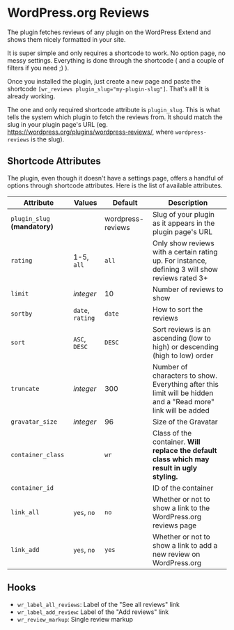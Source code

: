 # WordPress.org Reviews

The plugin fetches reviews of any plugin on the WordPress Extend and shows them nicely formatted in your site.

It is super simple and only requires a shortcode to work. No option page, no messy settings. Everything is done through the shortcode ( and a couple of filters if you need ;) ).

Once you installed the plugin, just create a new page and paste the shortcode `[wr_reviews plugin_slug="my-plugin-slug"]`. That's all! It is already working.

The one and only required shortcode attribute is `plugin_slug`. This is what tells the system which plugin to fetch the reviews from. It should match the slug in your plugin page's URL (eg. https://wordpress.org/plugins/wordpress-reviews/, where `wordpress-reviews` is the slug).

## Shortcode Attributes

The plugin, even though it doesn't have a settings page, offers a handful of options through shortcode attributes. Here is the list of available attributes.

| Attribute                     | Values           | Default           | Description                                                                                                   |
|-------------------------------|------------------|-------------------|---------------------------------------------------------------------------------------------------------------|
| `plugin_slug` **(mandatory)** |                  | wordpress-reviews | Slug of your plugin as it appears in the plugin page's URL                                                    |
| `rating`                      | 1-5, `all`       | `all`             | Only show reviews with a certain rating up. For instance, defining 3 will show reviews rated 3+               |
| `limit`                       | *integer*        | 10                | Number of reviews to show                                                                                     |
| `sortby`                      | `date`, `rating` | `date`            | How to sort the reviews                                                                                       |
| `sort`                        | `ASC`, `DESC`    | `DESC`            | Sort reviews is an ascending (low to high) or descending (high to low) order                                  |
| `truncate`                    | *integer*        | 300               | Number of characters to show. Everything after this limit will be hidden and a "Read more" link will be added |
| `gravatar_size`               | *integer*        | 96                | Size of the Gravatar                                                                                          |
| `container_class`             |                  | `wr`              | Class of the container. **Will replace the default class which may result in ugly styling.**                  |
| `container_id`                |                  |                   | ID of the container                                                                                           |
| `link_all`                    | `yes`, `no`      | `no`              | Whether or not to show a link to the WordPress.org reviews page                                               |
| `link_add`                    | `yes`, `no`      | `yes`             | Whether or not to show a link to add a new review on WordPress.org                                            |

## Hooks

- `wr_label_all_reviews`: Label of the "See all reviews" link
- `wr_label_add_review`: Label of the "Add reviews" link
- `wr_review_markup`: Single review markup